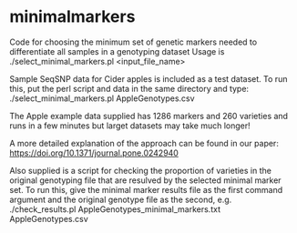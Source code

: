 # minimalmarkers
Code for choosing the minimum set of genetic markers needed to differentiate all samples in a genotyping dataset
Usage is ./select_minimal_markers.pl <input_file_name> 

Sample SeqSNP data for Cider apples is included as a test dataset.  To run this, put the perl script and data in the same directory and type:
./select_minimal_markers.pl AppleGenotypes.csv 

The Apple example data supplied has 1286 markers and 260 varieties and runs in a few minutes but larget datasets may take much longer!

A more detailed explanation of the approach can be found in our paper: https://doi.org/10.1371/journal.pone.0242940

Also supplied is a script for checking the proportion of varieties in the original genotyping file that are resulved by the selected minimal marker set. 
  To run this, give the minimal marker results file as the first command argument and the original genotype file as the second, e.g.
  ./check_results.pl AppleGenotypes_minimal_markers.txt AppleGenotypes.csv
